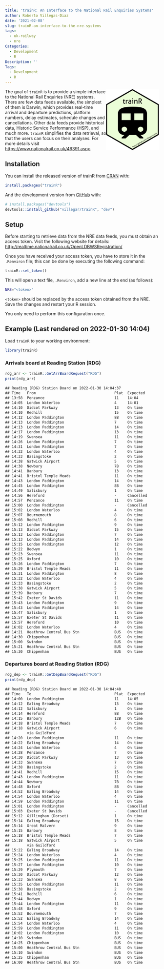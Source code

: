 ```yaml
---
title: 'trainR: An Interface to the National Rail Enquiries Systems'
author: Roberto Villegas-Diaz
date: '2021-02-08'
slug: trainR-an-interface-to-the-nre-systems
tags:
  - uk-railway
  - nre
Categories:
  - Development
  - R
Description: ''
Tags:
  - Development
  - R
---
```


<img src="https://raw.githubusercontent.com/villegar/trainR/main/inst/images/logo.png" alt="logo" align="right" height=200px/>

The goal of `trainR` is to provide a simple interface to the 
National Rail Enquiries (NRE) systems. There are few data feeds 
available, the simplest of them is Darwin, which provides real-time 
arrival and departure predictions, platform numbers, delay estimates, 
schedule changes and cancellations. Other data feeds provide historical 
data, Historic Service Performance (HSP), and much more. `trainR` 
simplifies the data retrieval, so that the users can focus on their 
analyses. For more details visit 
https://www.nationalrail.co.uk/46391.aspx.

## Installation

You can install the released version of trainR from [CRAN](https://CRAN.R-project.org) with:

``` r
install.packages("trainR")
```

And the development version from [GitHub](https://github.com/) with:

``` r
# install.packages("devtools")
devtools::install_github("villegar/trainR", "dev")
```

## Setup
Before starting to retrieve data from the NRE data feeds, you must obtain an access token. 
Visit the following website for details: http://realtime.nationalrail.co.uk/OpenLDBWSRegistration/

Once you have received your access token, you have to store it in the `.Renviron` file; this can be 
done by executing the following command:


```r
trainR::set_token()
```

This will open a text file, `.Renviron`, add a new line at the end (as follows):

```bash
NRE="<token>"
```

`<token>` should be replaced by the access token obtained from the NRE. Save the changes and restart 
your R session.

You only need to perform this configuration once.

## Example (Last rendered on 2022-01-30 14:04)

Load `trainR` to your working environment:

```r
library(trainR)
```

### Arrivals board at Reading Station (RDG)


```r
rdg_arr <- trainR::GetArrBoardRequest("RDG")
print(rdg_arr)
```

```
## Reading (RDG) Station Board on 2022-01-30 14:04:37
## Time   From                                    Plat  Expected
## 13:58  Penzance                                11    14:04
## 14:05  London Waterloo                         4     14:01
## 14:10  Didcot Parkway                          13    On time
## 14:10  Redhill                                 15    On time
## 14:12  London Paddington                       8B    On time
## 14:13  London Paddington                       7     On time
## 14:13  London Paddington                       14    On time
## 14:17  London Paddington                       13    On time
## 14:19  Swansea                                 11    On time
## 14:26  London Paddington                       7     On time
## 14:31  London Paddington                       7     On time
## 14:32  London Waterloo                         4     On time
## 14:33  Basingstoke                             2     On time
## 14:38  Gatwick Airport                         5     On time
## 14:38  Newbury                                 7B    On time
## 14:41  Banbury                                 13    On time
## 14:41  Bristol Temple Meads                    11    On time
## 14:43  London Paddington                       14    On time
## 14:45  London Paddington                       8B    On time
## 14:49  Salisbury                               1     On time
## 14:56  Hereford                                -     Cancelled
## 14:57  Penzance                                11    On time
## 15:00  London Paddington                       -     Cancelled
## 15:02  London Waterloo                         4     On time
## 15:07  Bournemouth                             8     On time
## 15:08  Redhill                                 6     On time
## 15:12  London Paddington                       9     On time
## 15:13  Didcot Parkway                          15    On time
## 15:13  London Paddington                       7     On time
## 15:13  London Paddington                       14    On time
## 15:15  London Paddington                       12    On time
## 15:22  Bedwyn                                  1     On time
## 15:23  Swansea                                 11    On time
## 15:25  Oxford                                  10    On time
## 15:26  London Paddington                       7     On time
## 15:29  Bristol Temple Meads                    11    On time
## 15:31  London Paddington                       8     On time
## 15:32  London Waterloo                         4     On time
## 15:33  Basingstoke                             2     On time
## 15:38  Gatwick Airport                         5     On time
## 15:39  Banbury                                 7     On time
## 15:42  Exeter St Davids                        11    On time
## 15:43  London Paddington                       9     On time
## 15:43  London Paddington                       14    On time
## 15:47  Salisbury                               1     On time
## 15:57  Exeter St Davids                        11    On time
## 15:57  Hereford                                10    On time
## 16:02  London Waterloo                         4     On time
## 14:21  Heathrow Central Bus Stn                BUS   On time
## 14:30  Chippenham                              BUS   On time
## 15:00  Swindon                                 BUS   On time
## 15:21  Heathrow Central Bus Stn                BUS   On time
## 15:30  Chippenham                              BUS   On time
```

### Departures board at Reading Station (RDG)


```r
rdg_dep <- trainR::GetDepBoardRequest("RDG")
print(rdg_dep)
```

```
## Reading (RDG) Station Board on 2022-01-30 14:04:40
## Time   To                                      Plat  Expected
## 14:00  London Paddington                       11    14:05
## 14:12  Ealing Broadway                         13    On time
## 14:12  Salisbury                               1     On time
## 14:14  Hereford                                8B    On time
## 14:15  Banbury                                 12B   On time
## 14:18  Bristol Temple Meads                    7     On time
## 14:18  Gatwick Airport                         6     On time
##        via Guildford                           
## 14:20  London Paddington                       11    On time
## 14:22  Ealing Broadway                         14    On time
## 14:24  London Waterloo                         4     On time
## 14:28  Penzance                                7     On time
## 14:30  Didcot Parkway                          13    On time
## 14:33  Swansea                                 7     On time
## 14:38  Basingstoke                             2     On time
## 14:41  Redhill                                 15    On time
## 14:43  London Paddington                       11    On time
## 14:44  Newbury                                 7B    On time
## 14:48  Oxford                                  8B    On time
## 14:52  Ealing Broadway                         14    On time
## 14:54  London Waterloo                         4     On time
## 14:59  London Paddington                       11    On time
## 15:01  London Paddington                       -     Cancelled
## 15:03  Exeter St Davids                        -     Cancelled
## 15:12  Gillingham (Dorset)                     1     On time
## 15:14  Ealing Broadway                         15    On time
## 15:14  Great Malvern                           9     On time
## 15:15  Banbury                                 8     On time
## 15:18  Bristol Temple Meads                    7     On time
## 15:18  Gatwick Airport                         5     On time
##        via Guildford                           
## 15:22  Ealing Broadway                         14    On time
## 15:24  London Waterloo                         4     On time
## 15:25  London Paddington                       11    On time
## 15:27  London Paddington                       10    On time
## 15:29  Plymouth                                7     On time
## 15:30  Didcot Parkway                          12    On time
## 15:33  Swansea                                 8     On time
## 15:35  London Paddington                       11    On time
## 15:38  Basingstoke                             2     On time
## 15:41  Redhill                                 6     On time
## 15:44  Bedwyn                                  1     On time
## 15:44  London Paddington                       11    On time
## 15:48  Oxford                                  9     On time
## 15:52  Bournemouth                             7     On time
## 15:52  Ealing Broadway                         14    On time
## 15:54  London Waterloo                         4     On time
## 15:59  London Paddington                       11    On time
## 16:02  London Paddington                       10    On time
## 14:10  Swindon                                 BUS   On time
## 14:25  Chippenham                              BUS   On time
## 15:00  Heathrow Central Bus Stn                BUS   On time
## 15:10  Swindon                                 BUS   On time
## 15:25  Chippenham                              BUS   On time
## 16:00  Heathrow Central Bus Stn                BUS   On time
```
